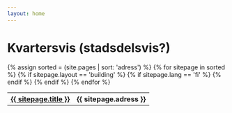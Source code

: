 ```yaml
---
layout: home
---
```

# Kvartersvis (stadsdelsvis?)
<table>
    {% assign sorted = (site.pages | sort: 'adress')  %}
    {% for sitepage in sorted %}
        {% if sitepage.layout == 'building' %}
        {% if sitepage.lang == 'fi' %}
        <tr><th><a href="{{ sitepage.url }}">{{ sitepage.title }}</a></th>
        <th>{{ sitepage.adress }}</th>
        </tr>
      {% endif %}
      {% endif %}
    {% endfor %}
</table>